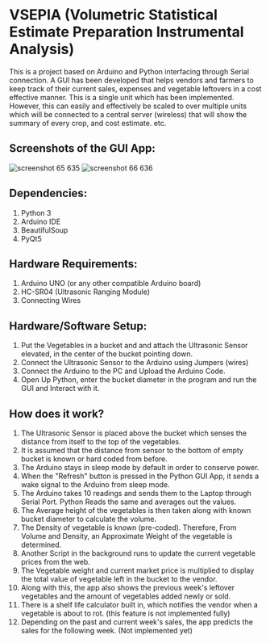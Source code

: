 # VSEPIA (Volumetric Statistical Estimate Preparation Instrumental Analysis)
This is a project based on Arduino and Python interfacing through Serial connection.
A GUI has been developed that helps vendors and farmers to keep track of their current sales, expenses and vegetable leftovers in a cost effective manner.
This is a single unit which has been implemented. However, this can easily and effectively be scaled to over multiple units which will be connected to a central server (wireless) that will show the summary of every crop, and cost estimate. etc.

## Screenshots of the GUI App:
![screenshot 65 635](https://user-images.githubusercontent.com/16799596/42185187-974661e8-7e65-11e8-8db7-1f41bbb1fd5d.png)
![screenshot 66 636](https://user-images.githubusercontent.com/16799596/42185188-97b20826-7e65-11e8-91fd-02b6f7270e4f.png)

## Dependencies:
  1. Python 3
  2. Arduino IDE
  3. BeautifulSoup
  4. PyQt5

## Hardware Requirements:
  1. Arduino UNO (or any other compatible Arduino board)
  2. HC-SR04 (Ultrasonic Ranging Module)
  3. Connecting Wires

## Hardware/Software Setup:
  1. Put the Vegetables in a bucket and and attach the Ultrasonic Sensor elevated, in the center of the bucket pointing down.
  2. Connect the Ultrasonic Sensor to the Arduino using Jumpers (wires)
  3. Connect the Arduino to the PC and Upload the Arduino Code.
  4. Open Up Python, enter the bucket diameter in the program and run the GUI and Interact with it.

## How does it work?
  1. The Ultrasonic Sensor is placed above the bucket which senses the distance from itself to the top of the vegetables.
  2. It is assumed that the distance from sensor to the bottom of empty bucket is known or hard coded from before.
  3. The Arduino stays in sleep mode by default in order to conserve power.
  4. When the "Refresh" button is pressed in the Python GUI App, it sends a wake signal to the Arduino from sleep mode.
  5. The Arduino takes 10 readings and sends them to the Laptop through Serial Port. Python Reads the same and averages out the values.
  6. The Average height of the vegetables is then taken along with known bucket diameter to calculate the volume.
  7. The Density of vegetable is known (pre-coded). Therefore, From Volume and Density, an Approximate Weight of the vegetable is determined.
  8. Another Script in the background runs to update the current vegetable prices from the web.
  9. The Vegetable weight and current market price is multiplied to display the total value of vegetable left in the bucket to the vendor.
  10. Along with this, the app also shows the previous week's leftover vegetables and the amount of vegetables added newly or sold.
  11. There is a shelf life calculator built in, which notifies the vendor when a vegetable is about to rot. (this feature is not implemented fully)
  12. Depending on the past and current week's sales, the app predicts the sales for the following week. (Not implemented yet)
